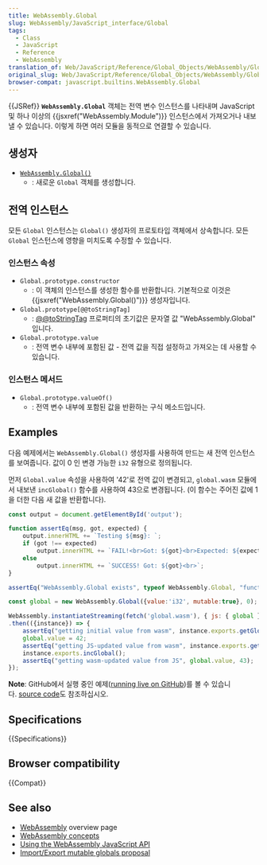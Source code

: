 ```yaml
---
title: WebAssembly.Global
slug: WebAssembly/JavaScript_interface/Global
tags:
  - Class
  - JavaScript
  - Reference
  - WebAssembly
translation_of: Web/JavaScript/Reference/Global_Objects/WebAssembly/Global
original_slug: Web/JavaScript/Reference/Global_Objects/WebAssembly/Global
browser-compat: javascript.builtins.WebAssembly.Global
---
```

{{JSRef}} **`WebAssembly.Global`** 객체는 전역 변수 인스턴스를 나타내며 JavaScript 및 하나 이상의 {{jsxref("WebAssembly.Module")}} 인스턴스에서 가져오거나 내보낼 수 있습니다. 이렇게 하면 여러 모듈을 동적으로 연결할 수 있습니다.

## 생성자

- [`WebAssembly.Global()`](/en-US/docs/Web/JavaScript/Reference/Global_Objects/WebAssembly/Global/Global)
  - : 새로운 `Global` 객체를 생성합니다.

## 전역 인스턴스

모든 `Global` 인스턴스는 `Global()` 생성자의 프로토타입 객체에서 상속합니다. 모든 `Global` 인스턴스에 영향을 미치도록 수정할 수 있습니다.

### 인스턴스 속성

- `Global.prototype.constructor`
  - : 이 객체의 인스턴스를 생성한 함수를 반환합니다. 기본적으로 이것은 {{jsxref("WebAssembly.Global()")}} 생성자입니다.
- `Global.prototype[@@toStringTag]`
  - : [@@toStringTag](/en-US/docs/Web/JavaScript/Reference/Global_Objects/Symbol/toStringTag) 프로퍼티의 초기값은 문자열 값 "WebAssembly.Global" 입니다.
- `Global.prototype.value`
  - : 전역 변수 내부에 포함된 값 - 전역 값을 직접 설정하고 가져오는 데 사용할 수 있습니다.

### 인스턴스 메서드

- `Global.prototype.valueOf()`
  - : 전역 변수 내부에 포함된 값을 반환하는 구식 메소드입니다.

## Examples

다음 예제에서는 `WebAssembly.Global()` 생성자를 사용하여 만드는 새 전역 인스턴스를 보여줍니다. 값이 0 인 변경 가능한 `i32` 유형으로 정의됩니다.

먼저 `Global.value` 속성을 사용하여 '42'로 전역 값이 변경되고, `global.wasm` 모듈에서 내보낸 `incGlobal()` 함수를 사용하여 43으로 변경됩니다. (이 함수는 주어진 값에 1을 더한 다음 새 값을 반환합니다).

```js
const output = document.getElementById('output');

function assertEq(msg, got, expected) {
    output.innerHTML += `Testing ${msg}: `;
    if (got !== expected)
        output.innerHTML += `FAIL!<br>Got: ${got}<br>Expected: ${expected}<br>`;
    else
        output.innerHTML += `SUCCESS! Got: ${got}<br>`;
}

assertEq("WebAssembly.Global exists", typeof WebAssembly.Global, "function");

const global = new WebAssembly.Global({value:'i32', mutable:true}, 0);

WebAssembly.instantiateStreaming(fetch('global.wasm'), { js: { global } })
.then(({instance}) => {
    assertEq("getting initial value from wasm", instance.exports.getGlobal(), 0);
    global.value = 42;
    assertEq("getting JS-updated value from wasm", instance.exports.getGlobal(), 42);
    instance.exports.incGlobal();
    assertEq("getting wasm-updated value from JS", global.value, 43);
});
```

<div class="note"><p><strong>Note</strong>: GitHub에서 실행 중인 예제(<a href="https://mdn.github.io/webassembly-examples/js-api-examples/global.html">running live on GitHub</a>)를 볼 수 있습니다. <a href="https://github.com/mdn/webassembly-examples/blob/master/js-api-examples/global.html">source code</a>도 참조하십시오.</p></div>

## Specifications

{{Specifications}}

## Browser compatibility

{{Compat}}

## See also

- [WebAssembly](/ko/docs/WebAssembly) overview page
- [WebAssembly concepts](/ko/docs/WebAssembly/Concepts)
- [Using the WebAssembly JavaScript API](/ko/docs/WebAssembly/Using_the_JavaScript_API)
- [Import/Export mutable globals proposal](https://github.com/WebAssembly/mutable-global/blob/master/proposals/mutable-global/Overview.md)
